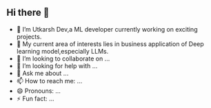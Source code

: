 ## Hi there 👋

- 🔭 I’m Utkarsh Dev,a ML developer currently working on exciting projects.
- 🌱 My current area of interests lies in business application of Deep learning model,especially LLMs.
- 👯 I’m looking to collaborate on ...
- 🤔 I’m looking for help with ...
- 💬 Ask me about ...
- 📫 How to reach me: ...
- 😄 Pronouns: ...
- ⚡ Fun fact: ...



<!--

Here are some ideas to get you started:


-->
